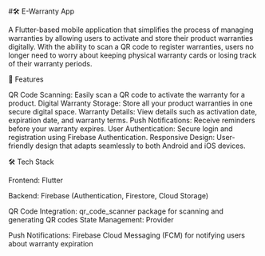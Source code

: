 #🛠️ E-Warranty App

A Flutter-based mobile application that simplifies the process of managing warranties by allowing users to activate and store their product warranties digitally. With the ability to scan a QR code to register warranties, users no longer need to worry about keeping physical warranty cards or losing track of their warranty periods.

🚀 Features

QR Code Scanning: Easily scan a QR code to activate the warranty for a product.
Digital Warranty Storage: Store all your product warranties in one secure digital space.
Warranty Details: View details such as activation date, expiration date, and warranty terms.
Push Notifications: Receive reminders before your warranty expires.
User Authentication: Secure login and registration using Firebase Authentication.
Responsive Design: User-friendly design that adapts seamlessly to both Android and iOS devices.

🛠️ Tech Stack

Frontend: Flutter

Backend: Firebase (Authentication, Firestore, Cloud Storage)

QR Code Integration: qr_code_scanner package for scanning and generating QR codes
State Management: Provider

Push Notifications: Firebase Cloud Messaging (FCM) for notifying users about warranty expiration
